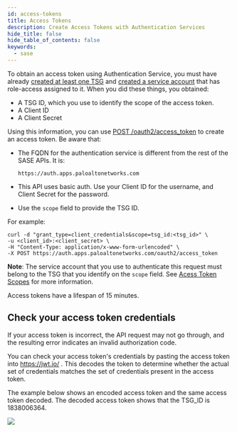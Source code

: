 ```yaml
---
id: access-tokens
title: Access Tokens
description: Create Access Tokens with Authentication Services
hide_title: false
hide_table_of_contents: false
keywords:
  - sase
---
```


To obtain an access token using Authentication Service, you must have already
[created at least one TSG](/sase/docs/tenant-service-groups)
and [created a service account](/sase/docs/service-accounts) that has role-access assigned to it.
When you did these things, you obtained:

- A TSG ID, which you use to identify the scope of the access token.
- A Client ID
- A Client Secret

Using this information, you can use
[POST /oauth2/access_token](/sase/api/auth/post-auth-v-1-oauth-2-access-token)
to create an access token. Be aware that:

- The FQDN for the authentication service is different from the rest of the SASE APIs. It is:

  `https://auth.apps.paloaltonetworks.com`

- This API uses basic auth. Use your Client ID for the username, and Client Secret for the password.

- Use the `scope` field to provide the TSG ID.

For example:

    curl -d "grant_type=client_credentials&scope=tsg_id:<tsg_id>" \
    -u <client_id>:<client_secret> \
    -H "Content-Type: application/x-www-form-urlencoded" \
    -X POST https://auth.apps.paloaltonetworks.com/oauth2/access_token

**Note**: The service account that you use to authenticate this request must belong to the TSG that
you identify on the `scope` field. See [Acess Token Scopes](/sase/docs/scope) for more information.

Access tokens have a lifespan of 15 minutes.

## Check your access token credentials

If your access token is incorrect, the API request may not go through,
and the resulting error indicates an invalid authorization code.

You can check your access token's credentials by pasting the access token into https://jwt.io/ .
This decodes the token to determine whether the actual set of credentials matches the set of
credentials present in the access token.

The example below shows an encoded access token and the same access token decoded. The decoded
access token shows that the TSG_ID is 1838006364.

![](/sase/img/auth_token_decode.png)
